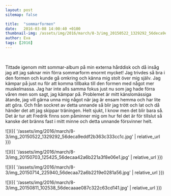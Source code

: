 ```yaml
---
layout: post
sitemap: false

title:  "sommarformen"
date:   2016-03-08 14:00:40 +0100
thumbnail-img: /assets/img/2016/march/8-3/img_20150522_1329292_56deca9eddf2b363c333cc1c.jpg
author: Eva
tags: [2016]
---
```


 




Tittade igenom mitt sommar-album på min externa hårddisk och då insåg jag att jag saknar min förra sommarform enormt mycket! Jag trivdes så bra i den formen och kunde gå omkring och känna mig stolt över mig själv. Jag kämpar på just nu för att komma tillbaka till den formen med något mer muskelmassa. Jag har inte alls samma fokus just nu som jag hade förra våren men som sagt, jag kämpar på. Problemet är mitt känslomässiga ätande, jag vill gärna unna mig något när jag är ensam hemma och har lite att göra. Och från sockret av detta unnande så blir jag trött och lat och då händer det att jag skippar träningen. Helt sjukt, I know men det blir bara så. Det är tur att Fredrik finns som påminner mig om hur fel det är för tillslut så kanske det bränns fast i mitt minne och detta unnande försvinner helt.

![]({{ '/assets/img/2016/march/8-3/img_20150522_1329292_56deca9eddf2b363c333cc1c.jpg'  | relative_url }})

![]({{ '/assets/img/2016/march/8-3/img_20150703_125425_56decaa42a6b221a3f8e06e1.jpg'  | relative_url }})

![]({{ '/assets/img/2016/march/8-3/img_20150714_225940_56decaa72a6b2219e0281a56.jpg'  | relative_url }})

![]({{ '/assets/img/2016/march/8-3/img_20150811_102538_56decaaae087c322c63cd141.jpg'  | relative_url }})

